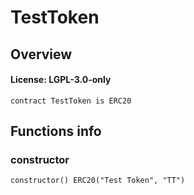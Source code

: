 # TestToken

## Overview

#### License: LGPL-3.0-only

```solidity
contract TestToken is ERC20
```


## Functions info

### constructor

```solidity
constructor() ERC20("Test Token", "TT")
```

